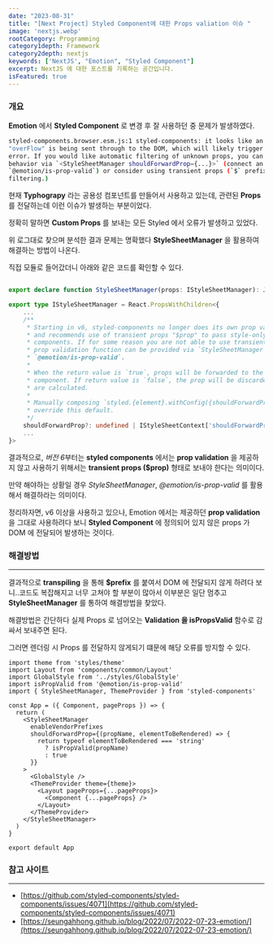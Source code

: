 ```yaml
---
date: "2023-08-31"
title: "[Next Project] Styled Component에 대한 Props valiation 이슈 "
image: 'nextjs.webp'
rootCategory: Programming
category1depth: Framework
category2depth: nextjs
keywords: ['NextJS', "Emotion", "Styled Component"]
excerpt: NextJS 에 대한 포스트를 기록하는 공간입니다.
isFeatured: true
---
```


### 개요

**Emotion** 에서 **Styled Component** 로 변경 후 잘 사용하던 중 문제가 발생하였다.

```bash
styled-components.browser.esm.js:1 styled-components: it looks like an unknown prop 
"overFlow" is being sent through to the DOM, which will likely trigger a React console 
error. If you would like automatic filtering of unknown props, you can opt-into that 
behavior via `<StyleSheetManager shouldForwardProp={...}>` (connect an API like 
`@emotion/is-prop-valid`) or consider using transient props (`$` prefix for automatic 
filtering.)
```

현재 **Typhograpy** 라는 공용성 컴포넌트를 만들어서 사용하고 있는데, 관련된 **Props** 를 전달하는데 이런 이슈가 발생하는 부분이었다.

정확히 말하면 **Custom Props** 를 보내는 모든 Styled 에서 오류가 발생하고 있었다.

위 로그대로 찾으며 분석한 결과 문제는 명확했다 **StyleSheetManager** 을 활용하여 해결하는 방법이 나온다.

직접 모듈로 들어갔더니 아래와 같은 코드를 확인할 수 있다.

```ts

export declare function StyleSheetManager(props: IStyleSheetManager): JSX.Element;

export type IStyleSheetManager = React.PropsWithChildren<{
    ...
    /**
     * Starting in v6, styled-components no longer does its own prop validation
     * and recommends use of transient props "$prop" to pass style-only props to
     * components. If for some reason you are not able to use transient props, a
     * prop validation function can be provided via `StyleSheetManager`, such as
     * `@emotion/is-prop-valid`.
     *
     * When the return value is `true`, props will be forwarded to the DOM/underlying
     * component. If return value is `false`, the prop will be discarded after styles
     * are calculated.
     *
     * Manually composing `styled.{element}.withConfig({shouldForwardProp})` will
     * override this default.
     */
    shouldForwardProp?: undefined | IStyleSheetContext['shouldForwardProp'];
    ...
}>
```

결과적으로, *버전 6*부터는 **styled components** 에서는 **prop validation** 을 제공하지 않고 사용하기 위해서는 **transient props ($prop)** 형태로 보내야 한다는 의미이다.

만약 해야하는 상황일 경우 *StyleSheetManager*, *@emotion/is-prop-valid* 를 활용해서 해결하라는 의미이다.

정리하자면, v6 이상을 사용하고 있으나, Emotion 에서는 제공하던 **prop validation** 을 그대로 사용하려다 보니 **Styled Component** 에 정의되어 있지 않은 props 가 DOM 에 전달되어 발생하는 것이다.


### 해결방법
---

결과적으로 **transpiling** 을 통해 **$prefix** 를 붙여서 DOM 에 전달되지 않게 하려다 보니..코드도 복잡해지고 너무 고쳐야 할 부분이 많아서 이부분은 일단 멈추고 **StyleSheetManager** 를 통하여 해결방법을 찾았다.

해결방법은 간단하다 실제 Props 로 넘어오는 **Validation 을 isPropsValid** 함수로 감싸서 보내주면 된다.

그러면 렌더링 시 Props 를 전달하지 않게되기 떄문에 해당 오류를 방지할 수 있다.

```tsx
import theme from 'styles/theme'
import Layout from 'components/common/Layout'
import GlobalStyle from '../styles/GlobalStyle'
import isPropValid from '@emotion/is-prop-valid'
import { StyleSheetManager, ThemeProvider } from 'styled-components'

const App = ({ Component, pageProps }) => {
  return (
    <StyleSheetManager
      enableVendorPrefixes
      shouldForwardProp={(propName, elementToBeRendered) => {
        return typeof elementToBeRendered === 'string'
          ? isPropValid(propName)
          : true
      }}
    >
      <GlobalStyle />
      <ThemeProvider theme={theme}>
        <Layout pageProps={...pageProps}>
          <Component {...pageProps} />
        </Layout>
      </ThemeProvider>
    </StyleSheetManager>
  )
}

export default App

```

### 참고 사이트
---

- [https://github.com/styled-components/styled-components/issues/4071](https://github.com/styled-components/styled-components/issues/4071)
- [https://seungahhong.github.io/blog/2022/07/2022-07-23-emotion/](https://seungahhong.github.io/blog/2022/07/2022-07-23-emotion/)
